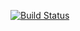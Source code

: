 [![Build Status](https://travis-ci.org/taswartz/c4cs-f18-rpn.svg?branch=master)](https://travis-ci.org/taswartz/c4cs-f18-rpn)
